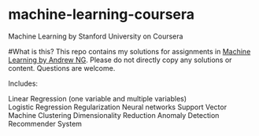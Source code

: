 # machine-learning-coursera
Machine Learning by Stanford University on Coursera


#What is this?
This repo contains my solutions for assignments in [Machine Learning by Andrew NG](https://www.coursera.org/learn/machine-learning). Please do not directly copy any solutions or content. Questions are welcome. 


Includes:

Linear Regression (one variable and multiple variables)\
Logistic Regression
Regularization
Neural networks
Support Vector Machine
Clustering
Dimensionality Reduction
Anomaly Detection
Recommender System

